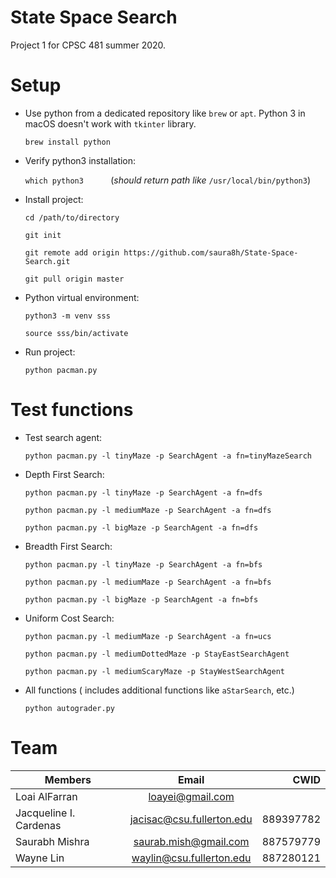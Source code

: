 # State Space Search

Project 1 for CPSC 481 summer 2020.

# Setup

+ Use python from a dedicated repository like `brew` or `apt`. Python 3 in macOS doesn't work with `tkinter` library.

    `brew install python`

+ Verify python3 installation:

    `which python3` &nbsp;&nbsp;&nbsp;&nbsp;&nbsp;&nbsp;&nbsp;&nbsp;&nbsp;&nbsp;(*should return path like* `/usr/local/bin/python3`)

+ Install project:

    `cd /path/to/directory`

    `git init`

    `git remote add origin https://github.com/saura8h/State-Space-Search.git`

    `git pull origin master`


+ Python virtual environment:

    `python3 -m venv sss`

    `source sss/bin/activate`


+ Run project:

    `python pacman.py`


# Test functions

+ Test search agent:

    `python pacman.py -l tinyMaze -p SearchAgent -a fn=tinyMazeSearch`


+ Depth First Search:

    `python pacman.py -l tinyMaze -p SearchAgent -a fn=dfs`

    `python pacman.py -l mediumMaze -p SearchAgent -a fn=dfs`

    `python pacman.py -l bigMaze -p SearchAgent -a fn=dfs`


+ Breadth First Search:

    `python pacman.py -l tinyMaze -p SearchAgent -a fn=bfs`

    `python pacman.py -l mediumMaze -p SearchAgent -a fn=bfs`

    `python pacman.py -l bigMaze -p SearchAgent -a fn=bfs`


+ Uniform Cost Search:

    `python pacman.py -l mediumMaze -p SearchAgent -a fn=ucs`

    `python pacman.py -l mediumDottedMaze -p StayEastSearchAgent` 
    
    `python pacman.py -l mediumScaryMaze -p StayWestSearchAgent`


+ All functions ( includes additional functions like `aStarSearch`, etc.)

    `python autograder.py`


# Team

| Members                | Email                     | CWID            |
| ---------------------- |:-------------------------:| ---------------:|
| Loai AlFarran          | loayei@gmail.com          |                 |
| Jacqueline I. Cardenas | jacisac@csu.fullerton.edu | 889397782       |
| Saurabh Mishra         | saurab.mish@gmail.com     | 887579779       |
| Wayne Lin              | waylin@csu.fullerton.edu  | 887280121       |
